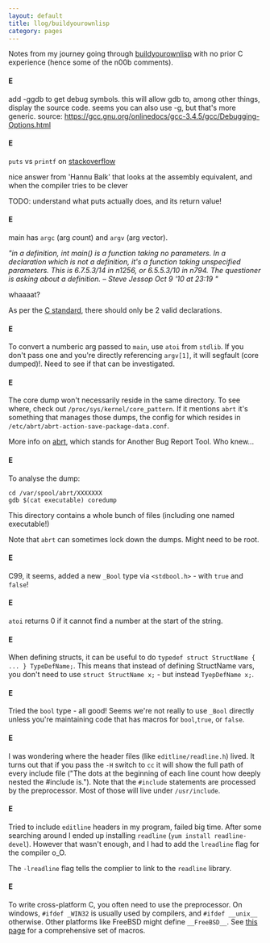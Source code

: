 ```yaml
---
layout: default
title: llog/buildyourownlisp
category: pages
---
```


Notes from my journey going through [buildyourownlisp](http://buildyourownlisp.com) with no prior C experience (hence some of the n00b comments).

#### E

add -ggdb to get debug symbols. this will allow gdb to, among other things, display the source code. seems you can also use -g, but that's more generic. source: https://gcc.gnu.org/onlinedocs/gcc-3.4.5/gcc/Debugging-Options.html

#### E

`puts` vs `printf` on [stackoverflow]( http://stackoverflow.com/questions/2454474/what-is-the-difference-between-printf-and-puts-in-c)

nice answer from 'Hannu Balk' that looks at the assembly equivalent, and when the compiler tries to be clever

TODO: understand what puts actually does, and its return value!

#### E

main has `argc` (arg *c*ount) and `argv` (arg *v*ector).

_"in a definition, int main() is a function taking no parameters. In a declaration which is not a definition, it's a function taking unspecified parameters. This is 6.7.5.3/14 in n1256, or 6.5.5.3/10 in n794. The questioner is asking about a definition. – Steve Jessop Oct 9 '10 at 23:19 "_

whaaaat?

As per the [C standard](http://c-faq.com/ansi/maindecl.html), there should only be 2 valid declarations.

#### E

To convert a numberic arg passed to `main`, use `atoi` from `stdlib`. If you don't pass one and you're directly referencing `argv[1]`, it will segfault (core dumped)!. Need to see if that can be investigated.

#### E

The core dump won't necessarily reside in the same directory. To see where, check out `/proc/sys/kernel/core_pattern`. If it mentions `abrt` it's something that manages those dumps, the config for which resides in `/etc/abrt/abrt-action-save-package-data.conf`.

More info on [abrt](https://github.com/abrt/abrt/wiki/ABRT-Project), which stands for Another Bug Report Tool. Who knew...

#### E

To analyse the dump:

    cd /var/spool/abrt/XXXXXXX
    gdb $(cat executable) coredump

This directory contains a whole bunch of files (including one named executable!)

Note that `abrt` can sometimes lock down the dumps. Might need to be root.

#### E

C99, it seems, added a new `_Bool` type via `<stdbool.h>` - with `true` and `false`!

#### E

`atoi` returns 0 if it cannot find a number at the start of the string.

#### E

When defining structs, it can be useful to do `typedef struct StructName { ... } TypeDefName;`. This means that instead of defining StructName vars, you don't need to use `struct StructName x;` - but instead `TyepDefName x;`.

#### E

Tried the `bool` type - all good! Seems we're not really to use `_Bool` directly unless you're maintaining code that has macros for `bool`,`true`, or `false`.

#### E

I was wondering where the header files (like `editline/readline.h`) lived. It turns out that if you pass the `-H` switch to `cc` it will show the full path of every include file ("The dots at the beginning of each line count how deeply nested the #include is."). Note that the `#include` statements are processed by the preprocessor. Most of those will live under `/usr/include`.

#### E

Tried to include `editline` headers in my program, failed big time. After some searching around I ended up installing `readline` (`yum install readline-devel`). However that wasn't enough, and I had to add the `lreadline` flag for the compiler o_O.

The `-lreadline` flag tells the complier to link to the `readline` library.

#### E

To write cross-platform C, you often need to use the preprocessor. On windows, `#ifdef _WIN32` is usually used by compilers, and `#ifdef __unix__` otherwise. Other platforms like FreeBSD might define `__FreeBSD__`. See [this page](http://nadeausoftware.com/articles/2012/01/c_c_tip_how_use_compiler_predefined_macros_detect_operating_system) for a comprehensive set of macros.
